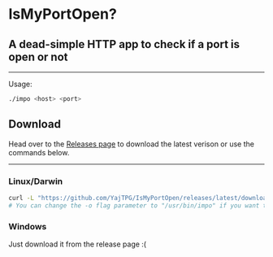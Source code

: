# IsMyPortOpen?

## A dead-simple HTTP app to check if a port is open or not

---

Usage:

```bash
./impo <host> <port>
```

## Download

Head over to the [Releases page](https://github.com/YajTPG/IsMyPortOpen/releases) to download the latest verison or use the commands below.

---

### Linux/Darwin

```bash
curl -L "https://github.com/YajTPG/IsMyPortOpen/releases/latest/download/IsMyPortOpen.$(uname -s | awk '{print tolower($0)}')-$(uname -p)" -o impo
# You can change the -o flag parameter to "/usr/bin/impo" if you want the command to run globablly. (Also run the command as sudo)
```

### Windows

Just download it from the release page :(
